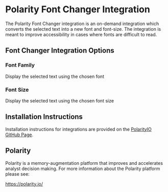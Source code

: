 # Polarity Font Changer Integration

The Polarity Font Changer integration is an on-demand integration which converts the selected text into a new font and font-size.  The integration is meant to improve accessibility in cases where fonts are difficult to read.

## Font Changer Integration Options

### Font Family

Display the selected text using the chosen font

### Font Size

Display the selected text using the chosen font size

## Installation Instructions

Installation instructions for integrations are provided on the [PolarityIO GitHub Page](https://polarityio.github.io/).

## Polarity

Polarity is a memory-augmentation platform that improves and accelerates analyst decision making.  For more information about the Polarity platform please see:

https://polarity.io/
